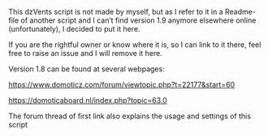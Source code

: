 ﻿This dzVents script is not made by myself, but as I refer to it in a Readme-file of another script and I can’t find version 1.9 anymore elsewhere online (unfortunately), I decided to put it here. 

If you are the rightful owner or know where it is, so I can link to it there, feel free to raise an issue and I will remove it here.

Version 1.8 can be found at several webpages:

<https://www.domoticz.com/forum/viewtopic.php?t=22177&start=60>

<https://domoticaboard.nl/index.php?topic=63.0>

The forum thread of first link also explains the usage and settings of this script

